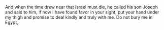 And when the time drew near that Israel must die, he called his son Joseph and said to him, If now I have found favor in your sight, put your hand under my thigh and promise to deal kindly and truly with me. Do not bury me in Egypt,
